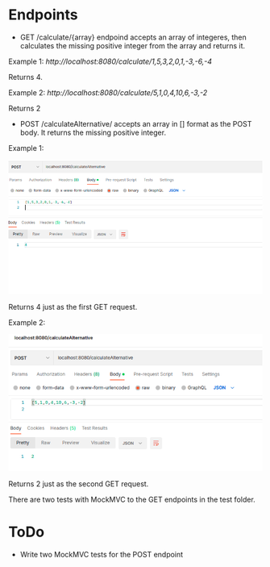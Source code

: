 # Endpoints
* GET /calculate/{array} endpoind accepts an array of integeres, then calculates the missing positive integer from the array and returns it.

Example 1: *http://localhost:8080/calculate/1,5,3,2,0,1,-3,-6,-4*

Returns 4.

Example 2: *http://localhost:8080/calculate/5,1,0,4,10,6,-3,-2* 

Returns 2

* POST /calculateAlternative/ accepts an array in [] format as the POST body. It returns the missing positive integer. 

Example 1:

![](post_example.png)

Returns 4 just as the first GET request.

Example 2: 

![](POST_example_2.png)

Returns 2 just as the second GET request.

There are two tests with MockMVC to the GET endpoints in the test folder.

# ToDo

- Write two MockMVC tests for the POST endpoint